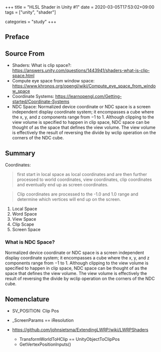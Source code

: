 +++
title = "HLSL Shader in Unity #1"
date = 2020-03-05T17:53:02+09:00
tags = ["unity", "shader"]

categories = "study"
+++

<div class="description">

## Preface

## Source From

- Shaders: What is clip space?: https://answers.unity.com/questions/1443941/shaders-what-is-clip-space.html
- Compute eye space from window space: https://www.khronos.org/opengl/wiki/Compute_eye_space_from_window_space
- Coordinate Systems: https://learnopengl.com/Getting-started/Coordinate-Systems
- NDC Space: Normalized device coordinate or NDC space is a screen independent display coordinate system; it encompasses a cube where the x, y, and z components range from −1 to 1. Although clipping to the view volume is specified to happen in clip space, NDC space can be thought of as the space that defines the view volume. The view volume is effectively the result of reversing the divide by wclip operation on the corners of the NDC cube.

## Summary

Coordinates:

>  first start in local space as local coordinates and are then further processed to world coordinates, view coordinates, clip coordinates and eventually end up as screen coordinates. 

> Clip coordinates are processed to the -1.0 and 1.0 range and determine which vertices will end up on the screen.

1. Local Space
2. Word Space
3. View Space
4. Clip Scape
5. Screen Space

### What is NDC Space?

Normalized device coordinate or NDC space is a screen independent display coordinate system; it encompasses a cube where the x, y, and z components range from −1 to 1. Although clipping to the view volume is specified to happen in clip space, NDC space can be thought of as the space that defines the view volume. The view volume is effectively the result of reversing the divide by wclip operation on the corners of the NDC cube.

## Nomenclature

- SV_POSITION: Clip Pos
- _ScreenParams == iResolution

- https://github.com/johnsietsma/ExtendingLWRP/wiki/LWRPShaders
  - TransformWorldToHClip == UnityObjectToClipPos
  - GetVertexPositionInputs()